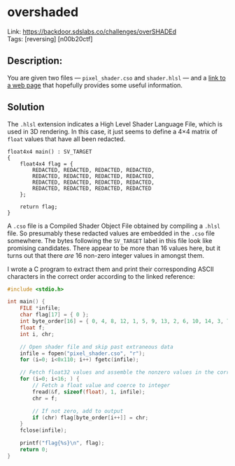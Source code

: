 overshaded
==========

Link: https://backdoor.sdslabs.co/challenges/overSHADEd \
Tags: [reversing] [n00b20ctf]

Description:
------------

You are given two files — `pixel_shader.cso` and `shader.hlsl` — and a [link to a web page](https://www.gamedev.net/forums/topic/669081-hlsl-matrix-initialization/5233874/) that hopefully provides some useful information.

Solution
--------

The `.hlsl` extension indicates a High Level Shader Language File, which is used in 3D rendering. In this case, it just seems to define a 4×4 matrix of `float` values that have all been redacted.

```
float4x4 main() : SV_TARGET
{
    float4x4 flag = {
        REDACTED, REDACTED, REDACTED, REDACTED,
        REDACTED, REDACTED, REDACTED, REDACTED,
        REDACTED, REDACTED, REDACTED, REDACTED,
        REDACTED, REDACTED, REDACTED, REDACTED
    };

	return flag;
}
```

A `.cso` file is a Compiled Shader Object File obtained by compiling a `.hlsl` file. So presumably these redacted values are embedded in the `.cso` file somewhere. The bytes following the `SV_TARGET` label in this file look like promising candidates. There appear to be more than 16 values here, but it turns out that there *are* 16 non-zero integer values in amongst them.

I wrote a C program to extract them and print their corresponding ASCII characters in the correct order according to the linked reference:

```C
#include <stdio.h>

int main() {
    FILE *infile;
    char flag[17] = { 0 };
    int byte_order[16] = { 0, 4, 8, 12, 1, 5, 9, 13, 2, 6, 10, 14, 3, 7, 11, 15 };
    float f;
    int i, chr;

    // Open shader file and skip past extraneous data
    infile = fopen("pixel_shader.cso", "r");
    for (i=0; i<0x110; i++) fgetc(infile);

    // Fetch float32 values and assemble the nonzero values in the correct order
    for (i=0; i<16; ) {
        // Fetch a float value and coerce to integer
        fread(&f, sizeof(float), 1, infile);
        chr = f;

        // If not zero, add to output
        if (chr) flag[byte_order[i++]] = chr;
    }
    fclose(infile);

    printf("flag{%s}\n", flag);
    return 0;
}
```
